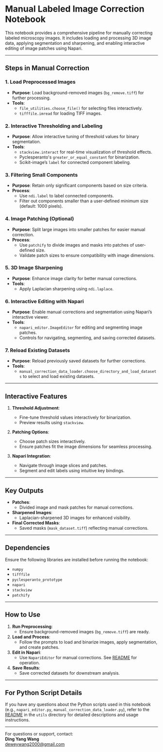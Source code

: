 # **Manual Labeled Image Correction Notebook**

This notebook provides a comprehensive pipeline for manually correcting labeled microscopy images. It includes loading and processing 3D image data, applying segmentation and sharpening, and enabling interactive editing of image patches using Napari.

---

## **Steps in Manual Correction**

### **1. Load Preprocessed Images**
- **Purpose**: Load background-removed images (`bg_remove.tiff`) for further processing.
- **Tools**: 
  - `file_utilities.choose_file()` for selecting files interactively.
  - `tifffile.imread` for loading TIFF images.

### **2. Interactive Thresholding and Labeling**
- **Purpose**: Allow interactive tuning of threshold values for binary segmentation.
- **Tools**:
  - `stackview.interact` for real-time visualization of threshold effects.
  - Pyclesperanto's `greater_or_equal_constant` for binarization.
  - Scikit-image’s `label` for connected component labeling.

### **3. Filtering Small Components**
- **Purpose**: Retain only significant components based on size criteria.
- **Process**:
  - Use `ndi.label` to label connected components.
  - Filter out components smaller than a user-defined minimum size (default: 1000 pixels).

### **4. Image Patching (Optional)**
- **Purpose**: Split large images into smaller patches for easier manual correction.
- **Process**:
  - Use `patchify` to divide images and masks into patches of user-defined size.
  - Validate patch sizes to ensure compatibility with image dimensions.

### **5. 3D Image Sharpening**
- **Purpose**: Enhance image clarity for better manual corrections.
- **Tools**:
  - Apply Laplacian sharpening using `ndi.laplace`.

### **6. Interactive Editing with Napari**
- **Purpose**: Enable manual corrections and segmentation using Napari’s interactive viewer.
- **Tools**:
  - `napari_editor.ImageEditor` for editing and segmenting image patches.
  - Controls for navigating, segmenting, and saving corrected datasets.

### **7. Reload Existing Datasets**
- **Purpose**: Reload previously saved datasets for further corrections.
- **Tools**:
  - `manual_correction_data_loader.choose_directory_and_load_datasets` to select and load existing datasets.

---

## **Interactive Features**
1. **Threshold Adjustment**:
   - Fine-tune threshold values interactively for binarization.
   - Preview results using `stackview`.

2. **Patching Options**:
   - Choose patch sizes interactively.
   - Ensure patches fit the image dimensions for seamless processing.

3. **Napari Integration**:
   - Navigate through image slices and patches.
   - Segment and edit labels using intuitive key bindings.

---

## **Key Outputs**
- **Patches**:
  - Divided image and mask patches for manual corrections.
- **Sharpened Images**:
  - Laplacian-sharpened 3D images for enhanced visibility.
- **Final Corrected Masks**:
  - Saved masks (`mask_dataset.tiff`) reflecting manual corrections.

---

## **Dependencies**
Ensure the following libraries are installed before running the notebook:
- `numpy`
- `tifffile`
- `pyclesperanto_prototype`
- `napari`
- `stackview`
- `patchify`

---

## **How to Use**
1. **Run Preprocessing**:
   - Ensure background-removed images (`bg_remove.tiff`) are ready.
2. **Load and Process**:
   - Follow the prompts to load and binarize images, apply segmentation, and create patches.
3. **Edit in Napari**:
   - Use `NapariEditor` for manual corrections. See [README](../utils/README.md) for operation.
4. **Save Results**:
   - Save corrected datasets for downstream analysis.

---

## **For Python Script Details**
If you have any questions about the Python scripts used in this notebook (e.g., `napari_editor.py`, `manual_correction_data_loader.py`), refer to the [README](../utils/README.md) in the `utils` directory for detailed descriptions and usage instructions.

---

For questions or support, contact:  
**Ding Yang Wang**  
[deweywang2000@gmail.com](mailto:deweywang2000@gmail.com)
